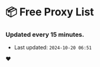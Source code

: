 # :package: Free Proxy List
### Updated every 15 minutes.

- Last updated: `2024-10-20 06:51`

:heart:
